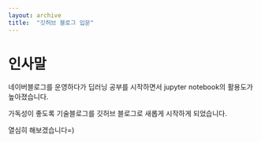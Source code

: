 ```yaml
---
layout: archive
title:  "깃허브 블로그 입문"
---
```


# 인사말
네이버블로그를 운영하다가 딥러닝 공부를 시작하면서 jupyter notebook의 활용도가 높아졌습니다.

가독성이 좋도록 기술블로그를 깃허브 블로그로 새롭게 시작하게 되었습니다.

열심히 해보겠습니다=)
